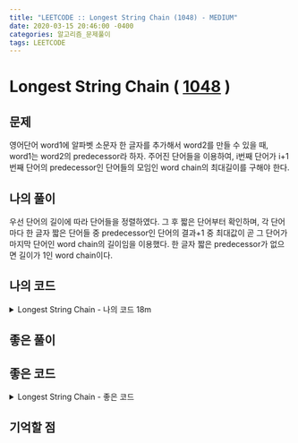```yaml
---
title: "LEETCODE :: Longest String Chain (1048) - MEDIUM"
date: 2020-03-15 20:46:00 -0400
categories: 알고리즘_문제풀이 
tags: LEETCODE
---
```


# Longest String Chain ( [1048](https://leetcode.com/problems/longest-string-chain) )

## 문제
영어단어 word1에 알파벳 소문자 한 글자를 추가해서 word2를 만들 수 있을 때, word1는 word2의 predecessor라 하자. 주어진 단어들을 이용하여, i번째 단어가 i+1번째 단어의 predecessor인 단어들의 모임인 word chain의 최대길이를 구해야 한다.

## 나의 풀이
우선 단어의 길이에 따라 단어들을 정렬하였다. 그 후 짧은 단어부터 확인하며, 각 단어마다 한 글자 짧은 단어들 중 predecessor인 단어의 결과+1 중 최대값이 곧 그 단어가 마지막 단어인 word chain의 길이임을 이용했다. 한 글자 짧은 predecessor가 없으면 길이가 1인 word chain이다.

## 나의 코드

<details>
<summary>Longest String Chain - 나의 코드 18m</summary>
<div markdown="1">

  
```
class Solution {
public:
    static bool compar(const string a, const string b) {
        return (a.length()<b.length());
    }
    friend bool operator<(string a, string b) {
        return a.length()<b.length();
    }
    
    int longestStrChain(vector<string>& words) {
        if(words.empty()) return 0;
        sort(words.begin(),words.end(),compar);
        int a=0;
        vector<int> v;
        int l=1, idx=0;
        for (int i=0;i<words.size();i++) {
            string x=words[i];
            if(x.length()==1) {
                v.push_back(1);
                a=1;
            } else {
                if(x.length()>l) {
                    l=x.length();
                    idx=i;
                }
                int maxV=1;
                for (int j=idx-1;j>=0;j--) {
                    string pred=words[j];
                    if(pred.length()+1!=x.length()) break;
                    
                    int diff=0, k=0;
                    for (int myInd=0;myInd<x.length();myInd++) {
                        if(pred[k]==x[myInd]) {k++;}
                        else {
                            diff++;
                            
                            if(diff>1) break;
                            
                        }
                    }
                    if(diff==1) maxV=max(maxV,v[j]+1);
                }
                v.push_back(maxV);
                a=max(a,maxV);
            }
        }
        
        return a;
        
    }
};

```
</div>
</details>  

## 좋은 풀이


## 좋은 코드

<details>
<summary>Longest String Chain - 좋은 코드</summary>
<div markdown="1">
  
```
class Solution {
public:
    static bool compar(const string a, const string b) {
        return (a.length()<b.length());
    }
    friend bool operator<(string a, string b) {
        return a.length()<b.length();
    }
    
    int longestStrChain(vector<string>& words) {
        if(words.empty()) return 0;
        sort(words.begin(),words.end(),compar);
        int a=0;
        vector<int> v;
        int l=1, idx=0;
        unordered_map<string, int> myMap;
        for (int i=0;i<words.size();i++) {
            int val=1;
            for (int j=0;j<words[i].size();j++) {
                val=max(val,1+myMap[words[i].substr(0,j)+words[i].substr(j+1)]);
            }
            
            a=max(a,val);
            myMap[words[i]]=val;
            
        }
        
        return a;
        
    }
};

```
</div>
</details>  

## 기억할 점

